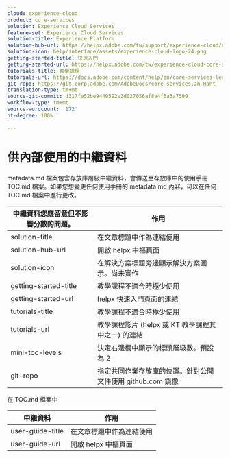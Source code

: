 ```yaml
---
cloud: experience-cloud
product: core-services
solution: Experience Cloud Services
feature-set: Experience Cloud Services
solution-title: Experience Platform
solution-hub-url: https://helpx.adobe.com/tw/support/experience-cloud/core-services.html
solution-icon: help/interface/assets/experience-cloud-logo-24.png
getting-started-title: 快速入門
getting-started-url: https://helpx.adobe.com/tw/experience-cloud-core-services/get-started.html
tutorials-title: 教學課程
tutorials-url: https://docs.adobe.com/content/help/en/core-services-learn/tutorials/overview.html
git-repo: https://git.corp.adobe.com/AdobeDocs/core-services.zh-Hant
translation-type: tm+mt
source-git-commit: d317fe52be9449592e3d027056af8a4f6a3a7599
workflow-type: tm+mt
source-wordcount: '172'
ht-degree: 100%

---
```



# 供內部使用的中繼資料

metadata.md 檔案包含存放庫層級中繼資料，會傳送至存放庫中的使用手冊 TOC.md 檔案。如果您想變更任何使用手冊的 metadata.md 內容，可以在任何 TOC.md 檔案中進行更改。

| 中繼資料您應留意但不影響分數的問題。 | 作用 |
|--- |--- |
| solution-title | 在文章標題中作為連結使用 |
| solution-hub-url | 開啟 helpx 中樞頁面 |
| solution-icon | 在解決方案標題旁邊顯示解決方案圖示。尚未實作 |
| getting-started-title | 教學課程不適合時極少使用 |
| getting-started-url | helpx 快速入門頁面的連結 |
| tutorials-title | 教學課程不適合時極少使用 |
| tutorials-url | 教學課程影片 (helpx 或 KT 教學課程其中之一) 的連結 |
| mini-toc-levels | 決定右邊欄中顯示的標頭層級數。預設為 2 |
| git-repo | 指定共同作業存放庫的位置。針對公開文件使用 github.com 鏡像 |

在 TOC.md 檔案中

| 中繼資料 | 作用 |
|--- |--- |
| user-guide-title | 在文章標題中作為連結使用 |
| user-guide-url | 開啟 helpx 中樞頁面 |
